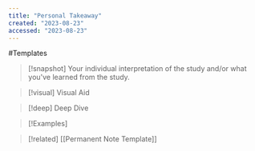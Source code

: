 ```yaml
---
title: "Personal Takeaway"
created: "2023-08-23"
accessed: "2023-08-23"
---
```


#Templates 

>[!snapshot]
>Your individual interpretation of the study and/or what you've learned from the study.

>[!visual] Visual Aid
>

>[!deep] Deep Dive
>

>[!Examples]
>

>[!related]
>[[Permanent Note Template]]
